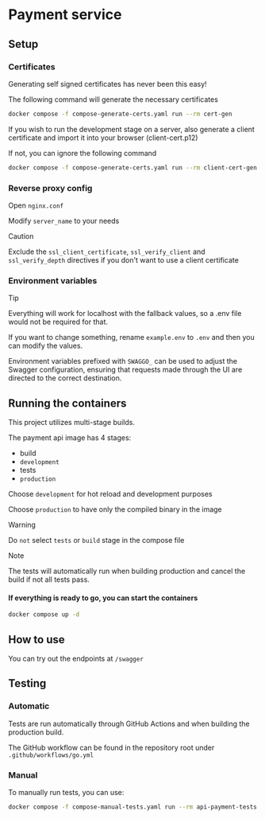 # Payment service

## Setup

### Certificates

Generating self signed certificates has never been this easy!

The following command will generate the necessary certificates

```sh
docker compose -f compose-generate-certs.yaml run --rm cert-gen
```

If you wish to run the development stage on a server, also generate a client certificate and import it into your browser (client-cert.p12)

If not, you can ignore the following command

```sh
docker compose -f compose-generate-certs.yaml run --rm client-cert-gen # optional
```

### Reverse proxy config

Open `nginx.conf`

Modify `server_name` to your needs

> [!CAUTION]
> Exclude the `ssl_client_certificate`, `ssl_verify_client` and `ssl_verify_depth` directives if you don't want to use a client certificate


### Environment variables

> [!TIP]
> Everything will work for localhost with the fallback values, so a .env file would not be required for that.

If you want to change something, rename `example.env` to `.env` and then you can modify the values.

Environment variables prefixed with `SWAGGO_` can be used to adjust the Swagger configuration, ensuring that requests made through the UI are directed to the correct destination.


## Running the containers

This project utilizes multi-stage builds.

The payment api image has 4 stages:
- build
- `development`
- tests
- `production`

Choose `development` for hot reload and development purposes

Choose `production` to have only the compiled binary in the image

> [!WARNING]
> Do `not` select `tests` or `build` stage in the compose file

> [!NOTE]
> The tests will automatically run when building production and cancel the build if not all tests pass.

#### If everything is ready to go, you can start the containers 

```sh
docker compose up -d
```

## How to use

You can try out the endpoints at `/swagger`


## Testing

### Automatic

Tests are run automatically through GitHub Actions and when building the production build.

The GitHub workflow can be found in the repository root under `.github/workflows/go.yml`


### Manual

To manually run tests, you can use:

```sh
docker compose -f compose-manual-tests.yaml run --rm api-payment-tests
```
